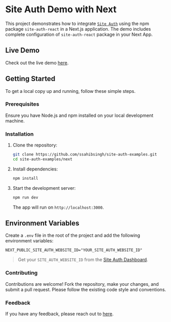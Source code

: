 # Site Auth Demo with Next

This project demonstrates how to integrate [`Site Auth`](https://site-auth.sahibsingh.dev) using the npm package `site-auth-react` in a Next.js application. The demo includes complete configuration of `site-auth-react` package in your Next App.

## Live Demo

Check out the live demo [here](https://react-next.site-auth.sahibsingh.dev).

## Getting Started

To get a local copy up and running, follow these simple steps.

### Prerequisites

Ensure you have Node.js and npm installed on your local development machine.

### Installation

1. Clone the repository:

   ```bash
   git clone https://github.com/ssahibsingh/site-auth-examples.git
   cd site-auth-examples/next
   ```

2. Install dependencies:

   ```bash
   npm install
   ```

3. Start the development server:

   ```bash
   npm run dev
   ```

   The app will run on `http://localhost:3000`.

## Environment Variables

Create a `.env` file in the root of the project and add the following environment variables:

```env
NEXT_PUBLIC_SITE_AUTH_WEBSITE_ID="YOUR_SITE_AUTH_WEBSITE_ID"

```

> Get your `SITE_AUTH_WEBSITE_ID` from the [Site Auth Dashboard](https://dashboard.site-auth.sahibsingh.dev).

### Contributing

Contributions are welcome! Fork the repository, make your changes, and submit a pull request. Please follow the existing code style and conventions.

### Feedback

If you have any feedback, please reach out to [here](https://sahibsingh.dev/#contact).
